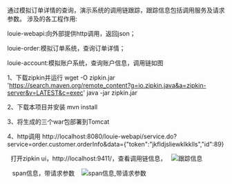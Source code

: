 通过模拟订单详情的查询，演示系统的调用链跟踪，跟踪信息包括调用服务及请求参数。
涉及的各工程作用:

louie-webapi:向外部提供http调用，返回json；

louie-order:模拟订单系统，查询订单详情；

louie-account:模拟账户系统，查询账户信息，调用链如图

1、下载zipkin并运行
  wget -O zipkin.jar 'https://search.maven.org/remote_content?g=io.zipkin.java&a=zipkin-server&v=LATEST&c=exec'
  java -jar zipkin.jar
  
2、下载本项目并安装
  mvn install
  
3、将生成的三个war包部署到Tomcat

4、http调用
   http://localhost:8080/louie-webapi/service.do?service=order.customer.orderInfo&data={"token":"jkfldjsliewklkklls","id":89}
   
   打开zipkin ui，http://localhost:9411/，查看调用链信息， 
   ![跟踪信息](https://github.com/blacklau/http-dubbo-zipkin/blob/master/trace-info.png)
   
    span信息，带请求参数
    ![span信息,带请求参数](https://github.com/blacklau/http-dubbo-zipkin/blob/master/request-params.png)
   
